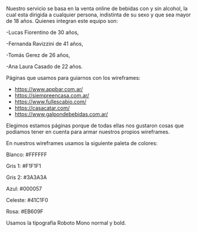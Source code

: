 Nuestro servicio se basa en la venta online de bebidas con y sin alcohol, la cual esta dirigida a cualquier persona, indistinta de su sexo y que sea mayor de 18 años.
Quienes integran este equipo son:

-Lucas Fiorentino de 30 años,

-Fernanda Ravizzini de 41 años,

-Tomás Gerez de 26 años,

-Ana Laura Casado de 22 años.

 Páginas que usamos para guiarnos con los wireframes:
- https://www.appbar.com.ar/
- https://siempreencasa.com.ar/
- https://www.fullescabio.com/
- https://casacatar.com/
- https://www.galpondebebidas.com.ar/

Elegimos estamos páginas porque de todas ellas nos gustaron cosas que podiamos tener en cuenta para armar nuestros propios wireframes.

En nuestros wireframes usamos la siguiente paleta de colores: 

Blanco: #FFFFFF

Gris 1: #F1F1F1

Gris 2: #3A3A3A

Azul: #000057

Celeste: #41C1F0

Rosa: #EB609F

Usamos la tipografía Roboto Mono normal y bold.